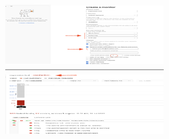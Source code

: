 <img src="../../img/monitor.png" alt="Monitor1" width="800" height="190"/>

___

<img src="../../img/monitor2.png" alt="Monitor2" width="800" height="190"/>
